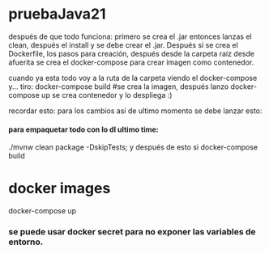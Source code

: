 # pruebaJava21

después de que todo funciona:
primero se crea el .jar
entonces lanzas el clean, después el install y se debe crear el .jar.
Después si
se crea el Dockerfile, los pasos para creación, después desde la carpeta raíz desde afuerita se crea el docker-compose para crear imagen como contenedor.

cuando ya esta todo voy a la ruta de la carpeta viendo el docker-compose y... tiro: 
docker-compose build #se crea la imagen, 
después lanzo
docker-compose up se crea contenedor y lo despliega :)




recordar esto:
para los cambios así de ultimo momento se debe lanzar esto:
#### para empaquetar todo con lo dl ultimo time: 
./mvnw clean package -DskipTests; y después de esto si
docker-compose build
# docker images
docker-compose up
### se puede usar docker secret para no exponer las variables de entorno.